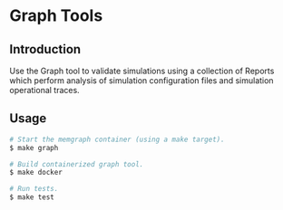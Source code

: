 # Graph Tools

## Introduction

Use the Graph tool to validate simulations using a collection of Reports which perform analysis of simulation configuration files and simulation operational traces.

## Usage

```bash
# Start the memgraph container (using a make target).
$ make graph

# Build containerized graph tool.
$ make docker

# Run tests.
$ make test
```